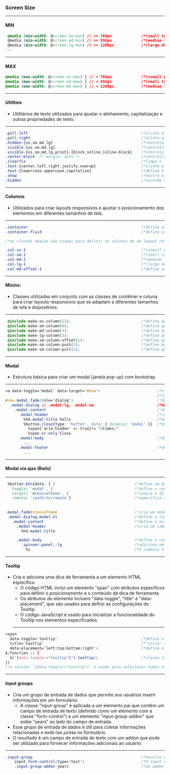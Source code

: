 ### Screen Size
---
#### MIN
~~~css
 @media (min-width: @screen-sm-min) // >= 768px             /*(small tablet)*/
 @media (min-width: @screen-md-min) // >= 992px             /*(medium laptop)*/
 @media (min-width: @screen-lg-min) // >= 1200px            /*(large desktop)*/
---
~~~
---
#### MAX
~~~css
@media (max-width: @screen-xs-max) { // < 768px             /*(xsmall phone)*/
@media (max-width: @screen-sm-max) { // < 992px             /*(small tablet)*/
@media (max-width: @screen-md-max) { // < 1200px            /*(medium laptop)*/
~~~
---

#### Utilities
+ Utilitários de texto utilizados para ajustar o alinhamento, capitalização e outras propriedades de texto. 
---
~~~css
.pull-left                                                  /*alinha elementos à esquerda*/
.pull-right                                                 /*alinha elementos à direita*/
.hidden-{xs,sm,md,lg}                                       /*controla a visibilidade de elementos em diferentes tamanhos de tela, escondendo*/
.visible-{xs,sm,md,lg}                                      /*controla a visibilidade de elementos em diferentes tamanhos de tela, mostrando*/
.visible-{xs,sm,md,lg,print}-{block,inline,inline-block}    /*controla a exibição de elementos em diferentes tipos de mídia*/
.center-block  /* margin: auto */                           /*centraliza um elemento horizontalmente na página*/
.clearfix                                                   /*limpa o layout flutuante*/
.text-{center,left,right,justify,nowrap}                    /*alinha o texto*/
.text-{lowercase,uppercase,capitalize}                      /*define o estilo do texto*/
.show                                                       /*mostra elementos*/
.hidden                                                     /*esconde elementos*/
~~~
---

#### Columns

+ Utilizados para criar layouts responsivos e ajustar o posicionamento dos elementos em diferentes tamanhos de tela.
---
~~~css
.container                                                  /*define um container fixo com largura máxima responsiva*/
.container-fluid                                            /*define um container fluido que ocupa toda a largura da tela*/

/*as classes abaixo são usadas para definir as colunas de um layout responsivo baseado em grid, com diferentes tamanhos para diferentes tamanhos de tela.*/

.col-xs-1                                                   /*(xsmall phone)*/
.col-sm-1                                                   /*(small tablet)*/
.col-md-1                                                   /*(medium laptop)*/
.col-lg-1                                                   /*(large desktop)*/
.col-md-offset-1                                            /*define um deslocamento de coluna, permitindo empurrar as colunas para a direita em telas médias*/
~~~
---
   #### Mixins:
   + Classes utilizadas em conjunto com as classes de contêiner e coluna para criar layouts responsivos que se adaptam a diferentes tamanhos de tela e dispositivos.
---
~~~css
 @include make-xs-column(12);                               /*define que o elemento ocupará 12 colunas em telas extra pequenas*/
 @include make-sm-column(6);                                /*define que o elemento ocupará 6 colunas em telas pequenas*/
 @include make-md-column(3);                                /*define que o elemento ocupará 3 colunas em telas médias*/
 @include make-lg-column(3);                                /*define que o elemento ocupará 3 colunas em telas grandes*/
 @include make-sm-column-offset(1);                         /*define que o elemento terá um deslocamento de 1 coluna em telas pequenas*/
 @include make-sm-column-push(1);                           /*define que o elemento terá um afastamento de 1 coluna em telas pequenas*/
 @include make-sm-column-pull(1);                           /*define que o elemento terá um recuo de 1 coluna em telas pequenas*/
~~~
---
#### Modal
+ Estrutura básica para criar um modal (janela pop-up) com bootstrap
---
~~~css
<a data-toggle='modal' data-target='#new'>                         /*o data-toggle especifica o comportamento do elemento, que neste caso é para abrir um modal*/
                                                                   /*Já o data-target" é usado para especificar o ID do modal a ser aberto*/
#new.modal.fade(role='dialog')                                     /*define o ID e as classes do modal*/
  .modal-dialog // .modal-lg, .modal-sm                            /*define o contêiner que envolve o conteúdo do modal e pode ser estendida com as classes ".modal-lg" ou ".modal-sm" para controlar o tamanho do modal*/
    .modal-content                                                 /*define o estilo da janela modal e agrupa o conteúdo do modal*/
      .modal-header                                                /*cria um cabeçalho para o modal e a tag h4 com a classe*/
        %h4.modal-title hello                                      /*define o título do modal*/
        %button.close{type: 'button', data: { dismiss: 'modal' }}  /*botão close é criado e o atributo data-dismiss é definido como modal para fechar o modal quando o botão é clicado*/
          %span{'aria-hidden' => true}!= "&times;"
          %span.sr-only Close
      .modal-body                                                  /*define o conteúdo principal do modal*/
        ...
      .modal-footer                                                /*define um rodapé para o modal*/
        ...
  ~~~
  ---
 #### Modal via ajax (Rails)
   ---
   ~~~css
    %button.btn{data: { |                                   /*define um botão e que possui os atributos "data-toggle", "data-target" e "data-remote"*/
      toggle: 'modal', |                                    /*define o comportamento do botão como um modal*/
      target: '#chooseTheme', |                             /*indica o ID do modal a ser exibido*/
      remote: '/path/to/remote'}                            /*especifica a URL do arquivo remoto que contém o conteúdo do modal e permite que ele seja carregado dinamicamente sem precisar carregar a página inteira*/
      
      
  .modal.fade#chooseTheme                                  /*cria um modelo de diálogo (modal) com uma classe .modal e um ID #chooseTheme. A classe .fade é usada para adicionar um efeito de fade na transição do modal*/
    .modal-dialog.modal-xl                                  /*define o tamanho do modal, que é definido como 'modal-xl' neste caso*/
      .modal-content                                        /*define o estilo do modal e agrupa seu conteúdo*/
        .modal-header                                       /*cria um cabeçalho com um título definido pelo elemento h4 com a classe .modal-title*/
          %h4.modal-title                                   

        .modal-body                                         /*define o conteúdo principal do modal*/
          .spinner-panel.-lg                                /*adiciona um painel giratório com tamanho grande*/
            %i                                              /*O símbolo % é usado para indicar o início de um elemento HTML e o elemento <i> é usado para adicionar um ícone*/
   ~~~
  ---
#### Tooltip
+ Cria e adiciona uma dica de ferramenta a um elemento HTML específico.
    - O código HTML inclui um elemento "span" com atributos específicos para definir o posicionamento e o conteúdo da dica de ferramenta
    - Os atributos do elemento incluem "data-toggle", "title" e "data-placement", que são usados para definir as configurações do Tooltip.
    - O código JavaScript é usado para inicializar a funcionalidade do Tooltip nos elementos especificados.
  ---
~~~css
<span
  data-toggle='tooltip'                                     /*define o tipo de interação que acionará o Tooltip*/
  title='tooltip'                                           /*"title" define o texto que será mostrado no Tooltip*/
  data-placement='left|top|bottom|right'>                   /*define a posição do Tooltip em relação ao elemento*/
$(function () {
  $('[data-toogle~="tooltip"]').tooltip()                   /*classe JavaScript tooltip() é chamada para inicializar o comportamento da dica de ferramenta*/
})
/*o seletor '[data-toogle~="tooltip"]' é usado para selecionar todos os elementos que contêm o atributo data-toggle com o valor tooltip*/
~~~
---
#### Input groups
+ Cria um grupo de entrada de dados que permite aos usuários inserir informações em um formulário.
    - A classe "input-group" é aplicada a um elemento pai que contém um campo de entrada de texto (definido como um elemento com a classe "form-control") e um elemento "input-group-addon" que exibe "years" ao lado do campo de entrada.
+ Esse grupo de entrada de dados é útil para coletar informações relacionadas e exibi-las juntas no formulário. 
+ O resultado é um campo de entrada de texto com um addon que pode ser utilizado para fornecer informações adicionais ao usuário.
---
~~~css
.input-group                                                /*envolve o input e o addon, criando assim um grupo de entrada.*/
    input.form-control(type='text')                         /*O input é definido com a classe .form-control para aplicar o estilo do Bootstrap*/
    .input-group-addon years                                /*um addon é adicionado utilizando a tag span com esta classe onde o texto "years" é adicionado ao addon*/
  ~~~
